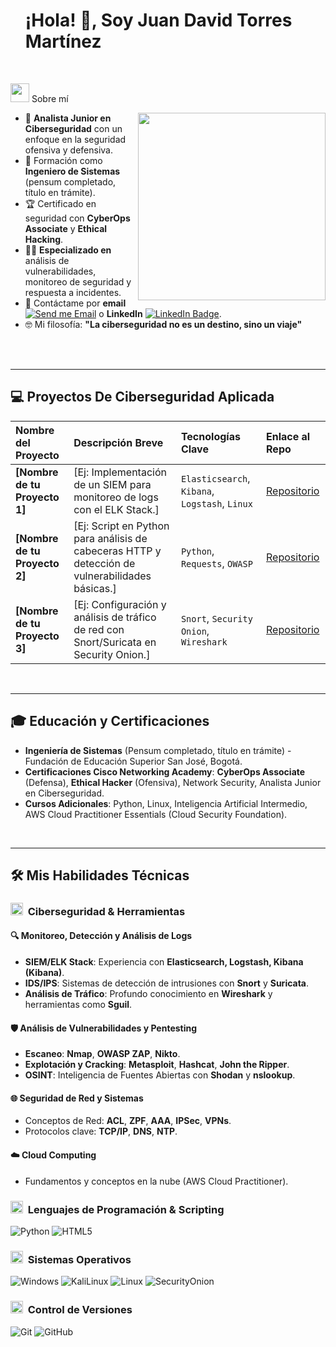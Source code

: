 <div id="user-content-toc">
  <ul align="left">
    <summary><h1 style="display: inline-block">¡Hola! 👋, Soy Juan David Torres Martínez</h1></summary>
  </ul>
</div>
<picture><img src = "https://github.com/7oSkaaa/7oSkaaa/blob/main/Images/about_me.gif?raw=true" width = 30px></picture> Sobre mí

<picture> <img align="right" src="https://media.giphy.com/media/SWoSkN6DxTszqIKEqv/giphy.gif" width = 300px></picture>

- :rocket: **Analista Junior en Ciberseguridad** con un enfoque en la seguridad ofensiva y defensiva.
- :school: Formación como **Ingeniero de Sistemas** (pensum completado, título en trámite).
- :trophy: Certificado en seguridad con **CyberOps Associate** y **Ethical Hacking**.
- :technologist: **Especializado en** análisis de vulnerabilidades, monitoreo de seguridad y respuesta a incidentes.
- :email: Contáctame por **email** [![Send me Email](https://img.shields.io/static/v1?label=email&amp;message=Juan.ciberseg&amp;color=EA4335&amp;style=flat-square)](mailto:juan.ciberseg@gmail.com) o **LinkedIn** [![LinkedIn Badge](https://img.shields.io/badge/LinkedIn-0077B5?style=flat-square&logo=linkedin&logoColor=white)](https://www.linkedin.com/in/juan-david-torres-martinez-8940b0368/).
- :nerd_face: Mi filosofía: **"La ciberseguridad no es un destino, sino un viaje"**

<br clear="right"/> 
<br>

---

## 💻 Proyectos De Ciberseguridad Aplicada

> 
| Nombre del Proyecto | Descripción Breve | Tecnologías Clave | Enlace al Repo |
| :--- | :--- | :--- | :--- |
| **[Nombre de tu Proyecto 1]** | [Ej: Implementación de un SIEM para monitoreo de logs con el ELK Stack.] | `Elasticsearch`, `Kibana`, `Logstash`, `Linux` | [Repositorio](URL_DEL_PROYECTO_1) |
| **[Nombre de tu Proyecto 2]** | [Ej: Script en Python para análisis de cabeceras HTTP y detección de vulnerabilidades básicas.] | `Python`, `Requests`, `OWASP` | [Repositorio](URL_DEL_PROYECTO_2) |
| **[Nombre de tu Proyecto 3]** | [Ej: Configuración y análisis de tráfico de red con Snort/Suricata en Security Onion.] | `Snort`, `Security Onion`, `Wireshark` | [Repositorio](URL_DEL_PROYECTO_3) |

<br>

---

## 🎓 Educación y Certificaciones

- **Ingeniería de Sistemas** (Pensum completado, título en trámite) - Fundación de Educación Superior San José, Bogotá.
- **Certificaciones Cisco Networking Academy**: **CyberOps Associate** (Defensa), **Ethical Hacker** (Ofensiva), Network Security, Analista Junior en Ciberseguridad.
- **Cursos Adicionales**: Python, Linux, Inteligencia Artificial Intermedio, AWS Cloud Practitioner Essentials (Cloud Security Foundation).

<br>

---

## 🛠️ Mis Habilidades Técnicas

### <picture> <img src = "https://github.com/7oSkaaa/7oSkaaa/blob/main/Images/CP_PS.gif?raw=true" width = 20px>  </picture> Ciberseguridad & Herramientas

#### 🔍 Monitoreo, Detección y Análisis de Logs
- **SIEM/ELK Stack**: Experiencia con **Elasticsearch, Logstash, Kibana (Kibana)**.
- **IDS/IPS**: Sistemas de detección de intrusiones con **Snort** y **Suricata**.
- **Análisis de Tráfico**: Profundo conocimiento en **Wireshark** y herramientas como **Sguil**.

#### 🛡️ Análisis de Vulnerabilidades y Pentesting
- **Escaneo**: **Nmap**, **OWASP ZAP**, **Nikto**.
- **Explotación y Cracking**: **Metasploit**, **Hashcat**, **John the Ripper**.
- **OSINT**: Inteligencia de Fuentes Abiertas con **Shodan** y **nslookup**.

#### 🌐 Seguridad de Red y Sistemas
- Conceptos de Red: **ACL**, **ZPF**, **AAA**, **IPSec**, **VPNs**.
- Protocolos clave: **TCP/IP**, **DNS**, **NTP**.

#### ☁️ Cloud Computing
- Fundamentos y conceptos en la nube (AWS Cloud Practitioner).

### <picture> <img src = "https://cdn-icons-png.flaticon.com/512/8207/8207452.png" width = 20px>  </picture> Lenguajes de Programación & Scripting

![Python](https://img.shields.io/badge/Python-3776AB?style=flat-square&logo=Python&logoColor=white)
![HTML5](https://img.shields.io/badge/HTML-E34F26?style=flat-square&logo=HTML5&logoColor=white)

### <picture> <img src = "https://github.com/7oSkaaa/7oSkaaa/blob/main/Images/OS.gif?raw=true" width = 20px>  </picture> Sistemas Operativos

![Windows](https://img.shields.io/badge/Windows-0078D6?style=flat-square&logo=Windows&logoColor=white)
![KaliLinux](https://img.shields.io/badge/Kali-557C94?style=flat-square&logo=KaliLinux&logoColor=white)
![Linux](https://img.shields.io/badge/Linux-FCC624?style=flat-square&logo=Linux&logoColor=black)
![SecurityOnion](https://img.shields.io/badge/Security_Onion-000000?style=flat-square&logo=SecurityOnion&logoColor=white)

### <picture> <img src = "https://github.com/7oSkaaa/7oSkaaa/blob/main/Images/Software_Tools.gif?raw=true" width = 20px>  </picture> Control de Versiones

![Git](https://img.shields.io/badge/Git-F05032?style=flat-square&logo=Git&logoColor=white)
![GitHub](https://img.shields.io/badge/GitHub-181717?style=flat-square&logo=GitHub&logoColor=white)

